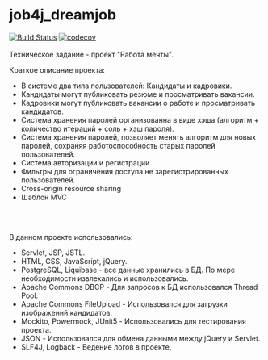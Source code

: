 # job4j_dreamjob
[![Build Status](https://travis-ci.com/VitaliyNasypov/job4j_dreamjob.svg?branch=master)](https://travis-ci.com/VitaliyNasypov/job4j_dreamjob)
[![codecov](https://codecov.io/gh/VitaliyNasypov/job4j_dreamjob/branch/master/graph/badge.svg?token=DA9SAMFJ7T)](https://codecov.io/gh/VitaliyNasypov/job4j_dreamjob)
<br>
<br>
Техническое задание - проект "Работа мечты".

Краткое описание проекта:
- В системе два типа пользователей: Кандидаты и кадровики.
- Кандидаты могут публиковать резюме и просматривать вакансии. 
- Кадровики могут публиковать вакансии о работе и просматривать кандидатов. 
- Система хранения паролей организованна в виде хэша (алгоритм + количество итераций + соль + хэш пароля). 
- Система хранения паролей, позволяет менять алгоритм для новых паролей, сохраняя работоспособность старых паролей пользователей.
- Система авторизации и регистрации.
- Фильтры для ограничения доступа не зарегистрированных пользователей.
- Cross-origin resource sharing
- Шаблон MVC
<br>
<br>


В данном проекте использовались:
- Servlet, JSP, JSTL.
- HTML, CSS, JavaScript, jQuery.
- PostgreSQL, Liquibase - все данные хранились в БД. По мере необходимости извлекались и использовались.
- Apache Commons DBCP - Для запросов к БД использовался Thread Pool.
- Apache Commons FileUpload - Использовался для загрузки изображений кандидатов.
- Mockito, Powermock, JUnit5 - Использовались для тестирования проекта.
- JSON - Использовался для обмена данными между jQuery и Servlet.
- SLF4J, Logback - Ведение логов в проекте.
